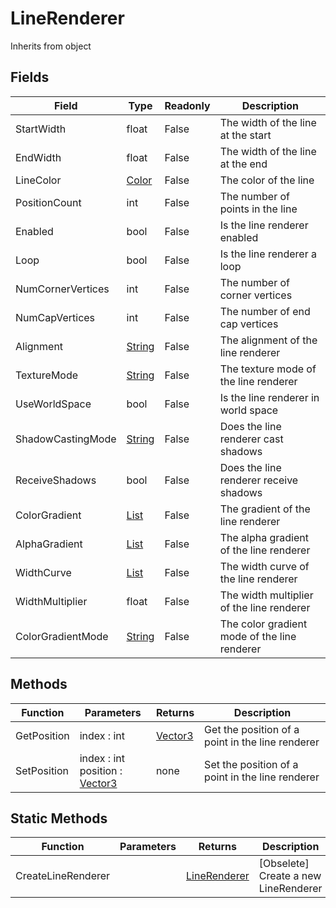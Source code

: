 # LineRenderer
Inherits from object
## Fields
|Field|Type|Readonly|Description|
|---|---|---|---|
|StartWidth|float|False|The width of the line at the start|
|EndWidth|float|False|The width of the line at the end|
|LineColor|[Color](../objects/Color.md)|False|The color of the line|
|PositionCount|int|False|The number of points in the line|
|Enabled|bool|False|Is the line renderer enabled|
|Loop|bool|False|Is the line renderer a loop|
|NumCornerVertices|int|False|The number of corner vertices|
|NumCapVertices|int|False|The number of end cap vertices|
|Alignment|[String](../static/String.md)|False|The alignment of the line renderer|
|TextureMode|[String](../static/String.md)|False|The texture mode of the line renderer|
|UseWorldSpace|bool|False|Is the line renderer in world space|
|ShadowCastingMode|[String](../static/String.md)|False|Does the line renderer cast shadows|
|ReceiveShadows|bool|False|Does the line renderer receive shadows|
|ColorGradient|[List](../objects/List.md)|False|The gradient of the line renderer|
|AlphaGradient|[List](../objects/List.md)|False|The alpha gradient of the line renderer|
|WidthCurve|[List](../objects/List.md)|False|The width curve of the line renderer|
|WidthMultiplier|float|False|The width multiplier of the line renderer|
|ColorGradientMode|[String](../static/String.md)|False|The color gradient mode of the line renderer|
## Methods
|Function|Parameters|Returns|Description|
|---|---|---|---|
|GetPosition|index : int|[Vector3](../objects/Vector3.md)|Get the position of a point in the line renderer|
|SetPosition|index : int<br/>position : [Vector3](../objects/Vector3.md)|none|Set the position of a point in the line renderer|
## Static Methods
|Function|Parameters|Returns|Description|
|---|---|---|---|
|CreateLineRenderer||[LineRenderer](../objects/LineRenderer.md)|[Obselete] Create a new LineRenderer|
